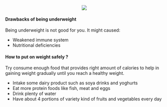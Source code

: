 <center>
<center>
<img src="https://i.postimg.cc/kMFn5qVs/worst.png">
</center>
</center>

#### Drawbacks of being underweight

Being underweight is not good for you. It might caused:

-   Weakened immune system
-   Nutritional deficiencies

#### How to put on weight safely ?

Try consume enough food that provides right amount of calories to help
in gaining weight gradually until you reach a healthy weight.

-   Intake some dairy product such as soya drinks and yoghurts
-   Eat more protein foods like fish, meat and eggs
-   Drink plenty of water
-   Have about 4 portions of variety kind of fruits and vegetables every
    day
